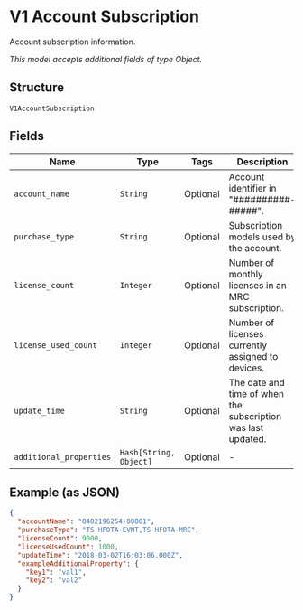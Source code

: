 
# V1 Account Subscription

Account subscription information.

*This model accepts additional fields of type Object.*

## Structure

`V1AccountSubscription`

## Fields

| Name | Type | Tags | Description |
|  --- | --- | --- | --- |
| `account_name` | `String` | Optional | Account identifier in "##########-#####". |
| `purchase_type` | `String` | Optional | Subscription models used by the account. |
| `license_count` | `Integer` | Optional | Number of monthly licenses in an MRC subscription. |
| `license_used_count` | `Integer` | Optional | Number of licenses currently assigned to devices. |
| `update_time` | `String` | Optional | The date and time of when the subscription was last updated. |
| `additional_properties` | `Hash[String, Object]` | Optional | - |

## Example (as JSON)

```json
{
  "accountName": "0402196254-00001",
  "purchaseType": "TS-HFOTA-EVNT,TS-HFOTA-MRC",
  "licenseCount": 9000,
  "licenseUsedCount": 1000,
  "updateTime": "2018-03-02T16:03:06.000Z",
  "exampleAdditionalProperty": {
    "key1": "val1",
    "key2": "val2"
  }
}
```

